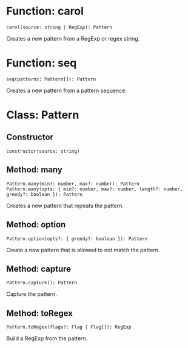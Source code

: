 # Function: carol
```
carol(source: string | RegExp): Pattern
```
Creates a new pattern from a RegExp or regex string.

# Function: seq
```
seq(patterns: Pattern[]): Pattern
```
Creates a new pattern from a pattern sequence.

# Class: Pattern
## Constructor
```
constructor(source: string)
```

## Method: many
```
Pattern.many(min?: number, max?: number): Pattern
Pattern.many(opts: { min?: number, max?: number, length?: number, greedy?: boolean }): Pattern
```
Creates a new pattern that repeats the pattern.

## Method: option
```
Pattern.option(opts?: { greedy?: boolean }): Pattern
```
Create a new pattern that is allowed to not match the pattern.

## Method: capture
```
Pattern.capture(): Pattern
```
Capture the pattern.

## Method: toRegex
```
Pattern.toRegex(flags?: Flag | Flag[]): RegExp
```
Build a RegExp from the pattern.
